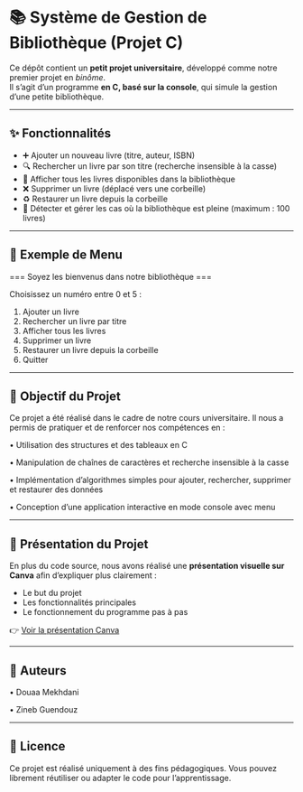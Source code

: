 # 📚 Système de Gestion de Bibliothèque (Projet C)

Ce dépôt contient un **petit projet universitaire**, développé comme notre premier projet en *binôme*.  
Il s’agit d’un programme **en C, basé sur la console**, qui simule la gestion d’une petite bibliothèque.

---

## ✨ Fonctionnalités
- ➕ Ajouter un nouveau livre (titre, auteur, ISBN)  
- 🔍 Rechercher un livre par son titre (recherche insensible à la casse)  
- 📖 Afficher tous les livres disponibles dans la bibliothèque  
- ❌ Supprimer un livre (déplacé vers une corbeille)  
- ♻️ Restaurer un livre depuis la corbeille  
- 🚫 Détecter et gérer les cas où la bibliothèque est pleine (maximum : 100 livres)

---

## 📸 Exemple de Menu
=== Soyez les bienvenus dans notre bibliothèque ===

Choisissez un numéro entre 0 et 5 :

1. Ajouter un livre
2. Rechercher un livre par titre
3. Afficher tous les livres
4. Supprimer un livre
5. Restaurer un livre depuis la corbeille
0. Quitter

---

## 🎯 Objectif du Projet

Ce projet a été réalisé dans le cadre de notre cours universitaire.
Il nous a permis de pratiquer et de renforcer nos compétences en :

• Utilisation des structures et des tableaux en C

• Manipulation de chaînes de caractères et recherche insensible à la casse

• Implémentation d’algorithmes simples pour ajouter, rechercher, supprimer et restaurer des données

• Conception d’une application interactive en mode console avec menu

---

## 🎨 Présentation du Projet
En plus du code source, nous avons réalisé une **présentation visuelle sur Canva** afin d’expliquer plus clairement :  
- Le but du projet  
- Les fonctionnalités principales  
- Le fonctionnement du programme pas à pas  

👉 [Voir la présentation Canva](https://www.canva.com/design/DAGjsTOWqFk/Rw2dwRtcenr9B2c-U2tD4A/edit?utm_content=DAGjsTOWqFk&utm_campaign=designshare&utm_medium=link2&utm_source=sharebutton)

---

## 👥 Auteurs

• Douaa Mekhdani

• Zineb Guendouz

---

## 📄 Licence

Ce projet est réalisé uniquement à des fins pédagogiques.
Vous pouvez librement réutiliser ou adapter le code pour l’apprentissage.

